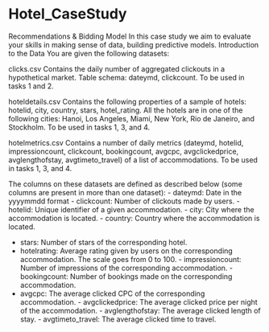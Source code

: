 # Hotel_CaseStudy
Recommendations &amp; Bidding Model 
In this case study we aim to evaluate your skills in making sense of data, building predictive models.
Introduction to the Data
You are given the following datasets:

clicks.csv Contains the daily number of aggregated clickouts in a hypothetical market. Table schema: dateymd, clickcount. To be used in tasks 1 and 2.

hoteldetails.csv Contains the following properties of a sample of hotels: hotelid, city, country, stars, hotel_rating. All the hotels are in one of the following cities: Hanoi, Los Angeles, Miami, New York, Rio de Janeiro, and Stockholm. To be used in tasks 1, 3, and 4.

hotelmetrics.csv Contains a number of daily metrics (dateymd, hotelid, impressioncount, clickcount, bookingcount, avgcpc, avgclickedprice, avglengthofstay, avgtimeto_travel) of a list of accommodations. To be used in tasks 1, 3, and 4.

The columns on these datasets are defined as described below (some columns are present in more than one dataset): - dateymd: Date in the yyyymmdd format - clickcount: Number of clickouts made by users. - hotelid: Unique identifier of a given accommodation. - city: City where the accommodation is located. - country: Country where the accommodation is located.
- stars: Number of stars of the corresponding hotel.
- hotelrating: Average rating given by users on the corresponding accommodation. The scale goes from 0 to 100. - impressioncount: Number of impressions of the corresponding accommodation. - bookingcount: Number of bookings made on the corresponding accommodation.
- avgcpc: The average clicked CPC of the corresponding accommodation. - avgclickedprice: The average clicked price per night of the accommodation. - avglengthofstay: The average clicked length of stay. - avgtimeto_travel: The average clicked time to travel.
